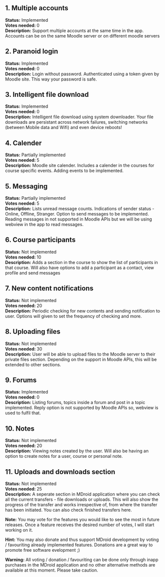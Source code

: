 ## 1. Multiple accounts
  <b>Status:</b> Implemented<br/>
  <b> Votes needed: </b> 0 <br/>
  <b>Description:</b> Support multiple accounts at the same time in the app. Accounts can be on the same Moodle server or on different moodle servers

## 2. Paranoid login
  <b>Status:</b> Implemented<br/>
  <b> Votes needed: </b> 0 <br/>
  <b>Description:</b> Login without password. Authenticated using a token given by Moodle site. This way your password is safe.

## 3. Intelligent file download
  <b>Status:</b> Implemented<br/>
  <b> Votes needed: </b> 0 <br/>
  <b>Description:</b> Intelligent file download using system downloader. Your file downloads are persistant across network failures, switching networks (between Mobile data and Wifi) and even device reboots!

## 4. Calender
  <b>Status:</b> Partially implemented<br/>
  <b> Votes needed: </b> 5 <br/>
  <b>Description:</b> Moodle site calender. Includes a calender in the courses for course specific events. Adding events to be implemented.

## 5. Messaging
  <b>Status:</b> Partially implemented<br/>
  <b> Votes needed: </b> 5 <br/>
  <b>Description:</b> Lists unread message counts. Indications of sender status - Online, Offline, Stranger. Option to send messages to be implemented. Reading messages in not supported in Moodle APIs but we will be using webview in the app to read messages.

## 6. Course participants
  <b>Status:</b> Not implemented<br/>
  <b> Votes needed: </b> 10 <br/>
  <b>Description:</b> Adds a section in the course to show the list of participants in that course. Will also have options to add a participant as a contact, view profile and send messages

## 7. New content notifications
  <b>Status:</b> Not implemented<br/>
  <b> Votes needed: </b> 20 <br/>
  <b>Description:</b> Periodic checking for new contents and sending notification to user. Options will given to set the frequency of checking and more.

## 8. Uploading files
  <b>Status:</b> Not implemented<br/>
  <b> Votes needed: </b> 30 <br/>
  <b>Description:</b> User will be able to upload files to the Moodle server to their private files section. Depending on the support in Moodle APIs, this will be extended to other sections.

## 9. Forums
  <b>Status:</b> Implemented<br/>
  <b> Votes needed: </b> 0 <br/>
  <b>Description:</b> Listing forums, topics inside a forum and post in a topic implemented. Reply option is not supported by Moodle APIs so, webview is used to fulfil that.

## 10. Notes
  <b>Status:</b> Not implemented<br/>
  <b> Votes needed: </b> 20 <br/>
  <b>Description:</b> Viewing notes created by the user. Will also be having an option to create notes for a user, course or personal note.
  
## 11. Uploads and downloads section
  <b>Status:</b> Not implemented<br/>
  <b> Votes needed: </b> 25 <br/>
  <b>Description:</b> A seperate section in MDroid application where you can check all the current transfers - file downloads or uploads. This will also show the progress of the transfer and works irrespective of, from where the transfer has been initiated. You can also check finished transfers here.

**Note:** You may vote for the features you would like to see the most in future releases. Once a feature receives the desired number of votes, I will start working on it.

**Hint:** You may also donate and thus support MDroid development by voting / favouriting already implemented features. Donations are a great way to promote free software evelopment ;)

**Warning:** All voting / donation / favouriting can be done only through inapp purchases in the MDroid application and no other alternative methods are available at this moment. Please take caution.
